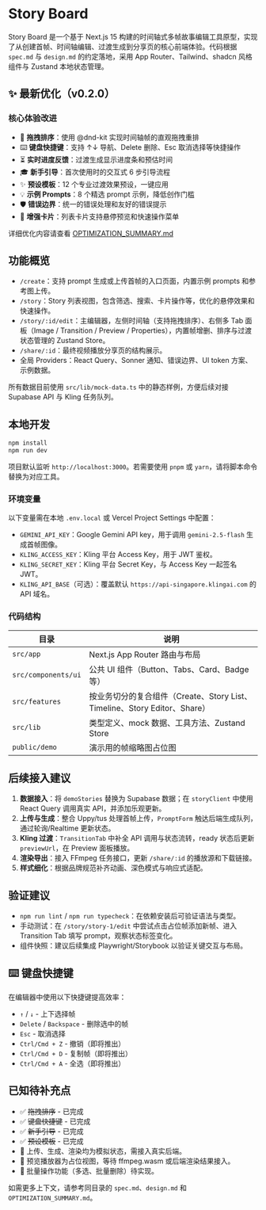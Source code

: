 # Story Board

Story Board 是一个基于 Next.js 15 构建的时间轴式多帧故事编辑工具原型，实现了从创建首帧、时间轴编辑、过渡生成到分享页的核心前端体验。代码根据 `spec.md` 与 `design.md` 的约定落地，采用 App Router、Tailwind、shadcn 风格组件与 Zustand 本地状态管理。

## ✨ 最新优化（v0.2.0）

### 核心体验改进
- 🎯 **拖拽排序**：使用 @dnd-kit 实现时间轴帧的直观拖拽重排
- ⌨️ **键盘快捷键**：支持 ↑↓ 导航、Delete 删除、Esc 取消选择等快捷操作
- ⏳ **实时进度反馈**：过渡生成显示进度条和预估时间
- 🎓 **新手引导**：首次使用时的交互式 6 步引导流程
- ✨ **预设模板**：12 个专业过渡效果预设，一键应用
- 💡 **示例 Prompts**：8 个精选 prompt 示例，降低创作门槛
- 🛡️ **错误边界**：统一的错误处理和友好的错误提示
- 🎴 **增强卡片**：列表卡片支持悬停预览和快速操作菜单

详细优化内容请查看 [OPTIMIZATION_SUMMARY.md](./OPTIMIZATION_SUMMARY.md)

## 功能概览

- `/create`：支持 prompt 生成或上传首帧的入口页面，内置示例 prompts 和参考图上传。
- `/story`：Story 列表视图，包含筛选、搜索、卡片操作等，优化的悬停效果和快速操作。
- `/story/:id/edit`：主编辑器，左侧时间轴（支持拖拽排序）、右侧多 Tab 面板（Image / Transition / Preview / Properties），内置帧增删、排序与过渡状态管理的 Zustand Store。
- `/share/:id`：最终视频播放分享页的结构展示。
- 全局 Providers：React Query、Sonner 通知、错误边界、UI token 方案、示例数据。

所有数据目前使用 `src/lib/mock-data.ts` 中的静态样例，方便后续对接 Supabase API 与 Kling 任务队列。

## 本地开发

```bash
npm install
npm run dev
```

项目默认监听 `http://localhost:3000`。若需要使用 `pnpm` 或 `yarn`，请将脚本命令替换为对应工具。

### 环境变量

以下变量需在本地 `.env.local` 或 Vercel Project Settings 中配置：

- `GEMINI_API_KEY`：Google Gemini API key，用于调用 `gemini-2.5-flash` 生成首帧图像。
- `KLING_ACCESS_KEY`：Kling 平台 Access Key，用于 JWT 鉴权。
- `KLING_SECRET_KEY`：Kling 平台 Secret Key，与 Access Key 一起签名 JWT。
- `KLING_API_BASE`（可选）：覆盖默认 `https://api-singapore.klingai.com` 的 API 域名。

### 代码结构

| 目录 | 说明 |
| ---- | ---- |
| `src/app` | Next.js App Router 路由与布局 |
| `src/components/ui` | 公共 UI 组件（Button、Tabs、Card、Badge 等） |
| `src/features` | 按业务切分的复合组件（Create、Story List、Timeline、Story Editor、Share） |
| `src/lib` | 类型定义、mock 数据、工具方法、Zustand Store |
| `public/demo` | 演示用的帧缩略图占位图 |

## 后续接入建议

1. **数据接入**：将 `demoStories` 替换为 Supabase 数据；在 `storyClient` 中使用 React Query 调用真实 API，并添加乐观更新。
2. **上传与生成**：整合 Uppy/tus 处理首帧上传，`PromptForm` 触达后端生成队列，通过轮询/Realtime 更新状态。
3. **Kling 过渡**：`TransitionTab` 中补全 API 调用与状态流转，ready 状态后更新 `previewUrl`，在 Preview 面板播放。
4. **渲染导出**：接入 FFmpeg 任务接口，更新 `/share/:id` 的播放源和下载链接。
5. **样式细化**：根据品牌规范补齐动画、深色模式与响应式适配。

## 验证建议

- `npm run lint` / `npm run typecheck`：在依赖安装后可验证语法与类型。
- 手动测试：在 `/story/story-1/edit` 中尝试点击占位帧添加新帧、进入 Transition Tab 填写 prompt，观察状态标签变化。
- 组件快照：建议后续集成 Playwright/Storybook 以验证关键交互与布局。

## ⌨️ 键盘快捷键

在编辑器中使用以下快捷键提高效率：

- `↑` / `↓` - 上下选择帧
- `Delete` / `Backspace` - 删除选中的帧
- `Esc` - 取消选择
- `Ctrl/Cmd + Z` - 撤销（即将推出）
- `Ctrl/Cmd + D` - 复制帧（即将推出）
- `Ctrl/Cmd + A` - 全选（即将推出）

## 已知待补充点

- ✅ ~~拖拽排序~~ - 已完成
- ✅ ~~键盘快捷键~~ - 已完成
- ✅ ~~新手引导~~ - 已完成
- ✅ ~~预设模板~~ - 已完成
- 🔄 上传、生成、渲染均为模拟状态，需接入真实后端。
- 🔄 预览播放器为占位视图，等待 ffmpeg.wasm 或后端渲染结果接入。
- 🔄 批量操作功能（多选、批量删除）待实现。

如需更多上下文，请参考同目录的 `spec.md`、`design.md` 和 `OPTIMIZATION_SUMMARY.md`。

